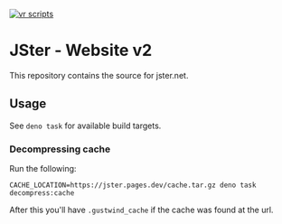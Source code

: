 [![vr scripts](https://badges.velociraptor.run/flat.svg)](https://velociraptor.run)

# JSter - Website v2

This repository contains the source for jster.net.

## Usage

See `deno task` for available build targets.
### Decompressing cache

Run the following:

```
CACHE_LOCATION=https://jster.pages.dev/cache.tar.gz deno task decompress:cache
```

After this you'll have `.gustwind_cache` if the cache was found at the url.
